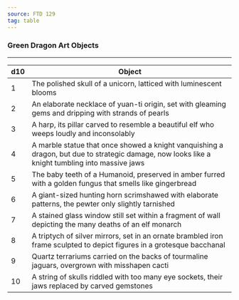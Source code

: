 ```yaml
---
source: FTD 129
tag: table
---
```


### Green Dragon Art Objects
---
|d10|Object|
|----|------------|
|1|The polished skull of a unicorn, latticed with luminescent blooms|
|2|An elaborate necklace of yuan-ti origin, set with gleaming gems and dripping with strands of pearls|
|3|A harp, its pillar carved to resemble a beautiful elf who weeps loudly and inconsolably|
|4|A marble statue that once showed a knight vanquishing a dragon, but due to strategic damage, now looks like a knight tumbling into massive jaws|
|5|The baby teeth of a Humanoid, preserved in amber furred with a golden fungus that smells like gingerbread|
|6|A giant-sized hunting horn scrimshawed with elaborate patterns, the pewter only slightly tarnished|
|7|A stained glass window still set within a fragment of wall depicting the many deaths of an elf monarch|
|8|A triptych of silver mirrors, set in an ornate brambled iron frame sculpted to depict figures in a grotesque bacchanal|
|9|Quartz terrariums carried on the backs of tourmaline jaguars, overgrown with misshapen cacti|
|10|A string of skulls riddled with too many eye sockets, their jaws replaced by carved gemstones|
